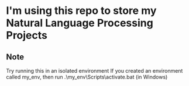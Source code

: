 # I'm using this repo to store my Natural Language Processing Projects

## Note
Try running this in an isolated environment
If you created an environment called my_env, then run
.\my_env\Scripts\activate.bat (in Windows)
